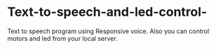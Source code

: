 # Text-to-speech-and-led-control-
Text to speech program using Responsive voice. Also you can control motors and led from your local server.
